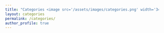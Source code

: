 ```yaml
---
title: "Categories <image src='/assets/images/categories.png' width='34px' height='34px'>"
layout: categories
permalink: /categories/
author_profile: true
---
```

